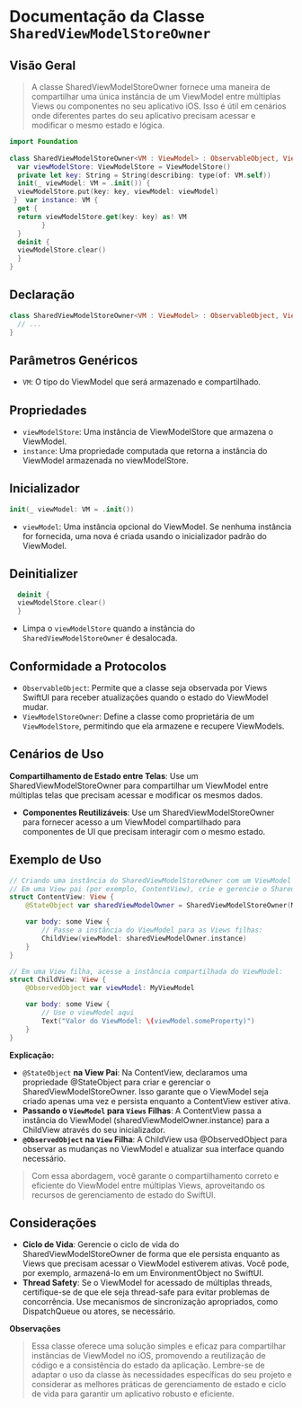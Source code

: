 # Documentação da Classe `SharedViewModelStoreOwner`


## **Visão Geral**


> A classe SharedViewModelStoreOwner fornece uma maneira de compartilhar
> uma única instância de um ViewModel entre múltiplas Views ou
> componentes no seu aplicativo iOS. Isso é útil em cenários onde
> diferentes partes do seu aplicativo precisam acessar e modificar o
> mesmo estado e lógica.

```swift
import Foundation
  
class SharedViewModelStoreOwner<VM : ViewModel> : ObservableObject, ViewModelStoreOwner {  
  var viewModelStore: ViewModelStore = ViewModelStore()  
  private let key: String = String(describing: type(of: VM.self))  
  init(_ viewModel: VM = .init()) {  
  viewModelStore.put(key: key, viewModel: viewModel)  
 }  var instance: VM {  
  get {  
  return viewModelStore.get(key: key) as! VM  
        }  
  }  
  deinit {  
  viewModelStore.clear()  
  }  
}
```



## **Declaração**
```swift  
class SharedViewModelStoreOwner<VM : ViewModel> : ObservableObject, ViewModelStoreOwner {  
  // ...  
}
```



## **Parâmetros Genéricos**
- `VM`: O tipo do ViewModel que será armazenado e compartilhado.


## **Propriedades**
- `viewModelStore`: Uma instância de ViewModelStore que armazena o ViewModel.
- `instance`: Uma propriedade computada que retorna a instância do ViewModel armazenada no viewModelStore.


## **Inicializador**
```swift  
init(_ viewModel: VM = .init())
````

- `viewModel`: Uma instância opcional do ViewModel. Se nenhuma instância for fornecida, uma nova é criada usando o inicializador padrão do ViewModel.

## **Deinitializer**
```swift
  deinit {  
  viewModelStore.clear()  
  }
 ````
- Limpa o `viewModelStore` quando a instância do `SharedViewModelStoreOwner` é desalocada.

## **Conformidade a Protocolos**

- `ObservableObject`: Permite que a classe seja observada por Views SwiftUI para receber atualizações quando o estado do ViewModel mudar.
- `ViewModelStoreOwner`: Define a classe como proprietária de um `ViewModelStore`, permitindo que ela armazene e recupere ViewModels.



## **Cenários de Uso**

**Compartilhamento de Estado entre Telas**: Use um SharedViewModelStoreOwner para compartilhar um ViewModel entre múltiplas telas que precisam acessar e modificar os mesmos dados.
- **Componentes Reutilizáveis**: Use um SharedViewModelStoreOwner para fornecer acesso a um ViewModel compartilhado para componentes de UI que precisam interagir com o mesmo estado.



## **Exemplo de Uso**
```swift  
// Criando uma instância do SharedViewModelStoreOwner com um ViewModel  
// Em uma View pai (por exemplo, ContentView), crie e gerencie o SharedViewModelStoreOwner:
struct ContentView: View {
    @StateObject var sharedViewModelOwner = SharedViewModelStoreOwner(MyViewModel())

    var body: some View {
        // Passe a instância do ViewModel para as Views filhas:
        ChildView(viewModel: sharedViewModelOwner.instance)
    }
}

// Em uma View filha, acesse a instância compartilhada do ViewModel:
struct ChildView: View {
    @ObservedObject var viewModel: MyViewModel

    var body: some View {
        // Use o viewModel aqui
        Text("Valor do ViewModel: \(viewModel.someProperty)") 
    }
}
```
**Explicação:**


- `@StateObject` **na View Pai**: Na ContentView, declaramos uma propriedade @StateObject para criar e gerenciar o SharedViewModelStoreOwner. Isso garante que o ViewModel seja criado apenas uma vez e persista enquanto a ContentView estiver ativa.
- **Passando o `ViewModel` para `Views` Filhas**: A ContentView passa a instância do ViewModel (sharedViewModelOwner.instance) para a ChildView através do seu inicializador.
- **`@ObservedObject` na `View` Filha**: A ChildView usa @ObservedObject para observar as mudanças no ViewModel e atualizar sua interface quando necessário.


> Com essa abordagem, você garante o compartilhamento correto e eficiente do ViewModel entre múltiplas Views, aproveitando os recursos de gerenciamento de estado do SwiftUI.



## **Considerações**
- **Ciclo de Vida**: Gerencie o ciclo de vida do SharedViewModelStoreOwner de forma que ele persista enquanto as Views que precisam acessar o ViewModel estiverem ativas. Você pode, por exemplo, armazená-lo em um EnvironmentObject no SwiftUI.
- **Thread Safety**: Se o ViewModel for acessado de múltiplas threads, certifique-se de que ele seja thread-safe para evitar problemas de concorrência. Use mecanismos de sincronização apropriados, como DispatchQueue ou atores, se necessário.



**Observações**
> Essa classe oferece uma solução simples e eficaz para compartilhar
> instâncias de ViewModel no iOS, promovendo a reutilização de código e
> a consistência do estado da aplicação. Lembre-se de adaptar o uso da
> classe às necessidades específicas do seu projeto e considerar as
> melhores práticas de gerenciamento de estado e ciclo de vida para
> garantir um aplicativo robusto e eficiente.
